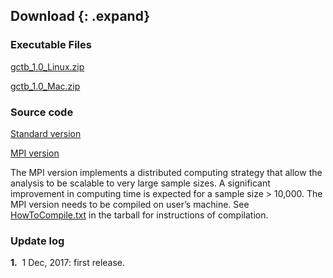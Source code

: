 
## Download {: .expand}
### Executable Files

[gctb\_1.0\_Linux.zip](download/gctb_1.0_Linux.zip)

[gctb\_1.0\_Mac.zip](download/gctb_1.0_Mac.zip)

### Source code
[Standard version](download/gctb_1.0_scr.zip)

[MPI version](download/gctb_1.0_mpi_scr.zip)

The MPI version implements a distributed computing strategy that allow the analysis to be scalable to very large sample sizes. A significant improvement in computing time is expected for a sample size > 10,000. The MPI version needs to be compiled on user’s machine. See [HowToCompile.txt](download/HowToCompile.txt) in the tarball for instructions of compilation.


### Update log 


**1.**  1 Dec, 2017: first release.

